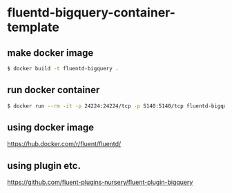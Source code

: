 # fluentd-bigquery-container-template

## make docker image

```sh
$ docker build -t fluentd-bigquery .
```

## run docker container

```sh
$ docker run --rm -it -p 24224:24224/tcp -p 5140:5140/tcp fluentd-bigquery:latest
```

## using docker image

https://hub.docker.com/r/fluent/fluentd/

## using plugin etc.

https://github.com/fluent-plugins-nursery/fluent-plugin-bigquery
